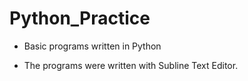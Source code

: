 # Python_Practice
- Basic programs written in Python 

- The programs were written with Subline Text Editor.
